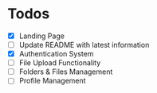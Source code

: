 # Todos

- [x] Landing Page
- [ ] Update README with latest information
- [x] Authentication System
- [ ] File Upload Functionality
- [ ] Folders & Files Management
- [ ] Profile Management
